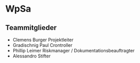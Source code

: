 # WpSa

## Teammitglieder
- Clemens Burger Projektleiter
- Gradischnig Paul Crontroller
- Phillip Leimer Riskmanager / Dokumentationsbeauftragter
- Alessandro Stifter



